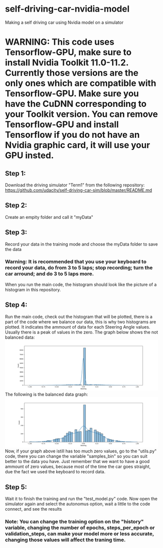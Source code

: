 # self-driving-car-nvidia-model
Making a self driving car using Nvidia model on a simulator

# WARNING: This code uses Tensorflow-GPU, make sure to install Nvidia Toolkit 11.0-11.2. Currently those versions are the only ones which are compatible with Tensorflow-GPU. Make sure you have the CuDNN corresponding to your Toolkit version. You can remove Tensorflow-GPU and install Tensorflow if you do not have an Nvidia graphic card, it will use your GPU insted. <br>
## Step 1:
Download the driving simulator "Term1" from the following repository: <br>
https://github.com/udacity/self-driving-car-sim/blob/master/README.md

## Step 2:
Create an empity folder and call it "myData"

## Step 3:
Record your data in the training mode and choose the myData folder to save the data <br>
  ### Warning: It is recommended that you use your keyboard to record your data, do from 3 to 5 laps; stop recording; turn the car arround; and do 3 to 5 laps more.
  When you run the main code, the histogram should look like the picture of a histogram in this repository.
  
## Step 4:
Run the main code, check out the histogram that will be plotted, there is a part of the code where we balance our data, this is why two histograms are plotted. It indicates the ammount of data for each Steering Angle values. Usually there is a peak of values in the zero. The graph below shows the not balanced data:
![alt text](https://raw.githubusercontent.com/Nagi0/self-driving-car-nvidia-model/main/graph_1.png)
The following is the balanced data graph: 
![alt text](https://raw.githubusercontent.com/Nagi0/self-driving-car-nvidia-model/main/graph_2.png)
Now, if your graph above istill has too much zero values, go to the "utils.py" code, there you can change the variable "samples_bin" so you can suit better to the data you have. Just remember that we want to have a good ammount of zero values, because most of the time the car goes straight, due the fact we used the keyboard to record data.

## Step 5:
Wait it to finish the training and run the "test_model.py" code. Now open the simulator again and select the autonomus option, wait a little to the code connect, and see the results <br>
### Note: You can change the training option on the "history" variable, changing the number of epochs, steps_per_epoch or validation_steps, can make your model more or less accurate, changing those values will affect the traning time. 
